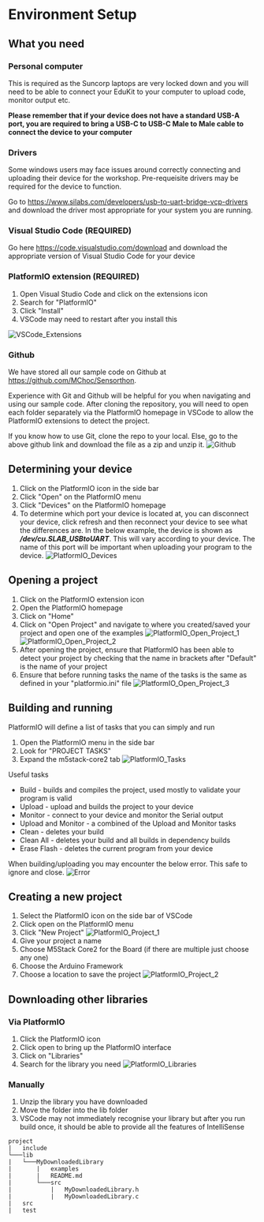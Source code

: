 # Environment Setup

## What you need

### Personal computer

This is required as the Suncorp laptops are very locked down and you will need to be able to connect your EduKit to your computer to upload code, monitor output etc.

**Please remember that if your device does not have a standard USB-A port, you are required to bring a USB-C to USB-C Male to Male cable to connect the device to your computer**

### Drivers

Some windows users may face issues around correctly connecting and uploading their device for the workshop. Pre-requeisite drivers may be required for the device to function.

Go to https://www.silabs.com/developers/usb-to-uart-bridge-vcp-drivers and download the driver most appropriate for your system you are running.

### Visual Studio Code (REQUIRED)

Go here https://code.visualstudio.com/download and download the appropriate version of Visual Studio Code for your device

### PlatformIO extension (REQUIRED)

1. Open Visual Studio Code and click on the extensions icon
2. Search for "PlatformIO"
3. Click "Install"
4. VSCode may need to restart after you install this

![VSCode_Extensions](/Workshop/1.%20Environment%20Setup/VSCode_Extensions.png)

### Github

We have stored all our sample code on Github at https://github.com/MChoc/Sensorthon.

Experience with Git and Github will be helpful for you when navigating and using our sample code. After cloning the repository, you will need to open each folder separately via the PlatformIO homepage in VSCode to allow the PlatformIO extensions to detect the project.

If you know how to use Git, clone the repo to your local. Else, go to the above github link and download the file as a zip and unzip it.
![Github](/Workshop/1.%20Environment%20Setup/Github.png)

## Determining your device

1. Click on the PlatformIO icon in the side bar
2. Click "Open" on the PlatformIO menu
3. Click "Devices" on the PlatformIO homepage
4. To determine which port your device is located at, you can disconnect your device, click refresh and then reconnect your device to see what the differences are. In the below example, the device is shown as ***/dev/cu.SLAB_USBtoUART***. This will vary according to your device. The name of this port will be important when uploading your program to the device.
![PlatformIO_Devices](/Workshop/1.%20Environment%20Setup/PlatformIO_Devices.png)

## Opening a project

1. Click on the PlatformIO extension icon
2. Open the PlatformIO homepage
3. Click on "Home"
4. Click on "Open Project" and navigate to where you created/saved your project and open one of the examples
![PlatformIO_Open_Project_1](/Workshop/1.%20Environment%20Setup/PlatformIO_Open_Project_1.png)
![PlatformIO_Open_Project_2](/Workshop/1.%20Environment%20Setup/PlatformIO_Open_Project_2.png)
5. After opening the project, ensure that PlatformIO has been able to detect your project by checking that the name in brackets after "Default" is the name of your project
6. Ensure that before running tasks the name of the tasks is the same as defined in your "platformio.ini" file
![PlatformIO_Open_Project_3](/Workshop/1.%20Environment%20Setup/PlatformIO_Open_Project_3.png)

## Building and running

PlatformIO will define a list of tasks that you can simply and run
1. Open the PlatformIO menu in the side bar
2. Look for "PROJECT TASKS"
3. Expand the m5stack-core2 tab
![PlatformIO_Tasks](/Workshop/1.%20Environment%20Setup/PlatformIO_Tasks.png)

Useful tasks
* Build - builds and compiles the project, used mostly to validate your program is valid
* Upload - upload and builds the project to your device
* Monitor - connect to your device and monitor the Serial output
* Upload and Monitor - a combined of the Upload and Monitor tasks
* Clean - deletes your build
* Clean All - deletes your build and all builds in dependency builds
* Erase Flash - deletes the current program from your device

When building/uploading you may encounter the below error. This safe to ignore and close.
![Error](/Workshop/1.%20Environment%20Setup/Error.png)

## Creating a new project

1. Select the PlatformIO icon on the side bar of VSCode
2. Click open on the PlatformIO menu
3. Click "New Project"
![PlatformIO_Project_1](/Workshop/1.%20Environment%20Setup/PlatformIO_Project_1.png)
4. Give your project a name
5. Choose M5Stack Core2 for the Board (if there are multiple just choose any one)
6. Choose the Arduino Framework
7. Choose a location to save the project
![PlatformIO_Project_2](/Workshop/1.%20Environment%20Setup/PlatformIO_Project_2.png)

## Downloading other libraries

### Via PlatformIO

1. Click the PlatformIO icon
2. Click open to bring up the PlatformIO interface
3. Click on "Libraries"
4. Search for the library you need
![PlatformIO_Libraries](/Workshop/1.%20Environment%20Setup/PlatformIO_Libraries.png)

### Manually

1. Unzip the library you have downloaded
2. Move the folder into the lib folder
3. VSCode may not immediately recognise your library but after you run build once, it should be able to provide all the features of IntelliSense
```
project
|   include
└───lib
|   └───MyDownloadedLibrary
|       |   examples
|       |   README.md
|       └───src
|           |   MyDownloadedLibrary.h
|           |   MyDownloadedLibrary.c
|   src
|   test
```
